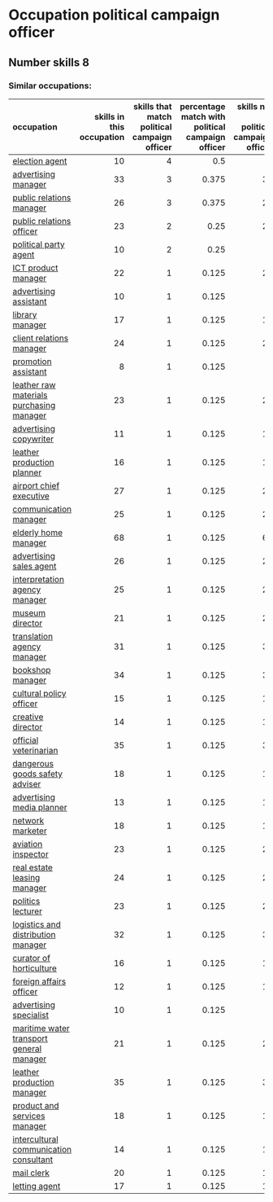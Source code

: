 # Occupation political campaign officer
## Number skills 8
### Similar occupations:
| occupation                                                                              |   skills in this occupation |   skills that match political campaign officer |   percentage match with political campaign officer |   skills not in political campaign officer |
|:----------------------------------------------------------------------------------------|----------------------------:|-----------------------------------------------:|---------------------------------------------------:|-------------------------------------------:|
| [election agent](election_agent.md)                                                     |                          10 |                                              4 |                                              0.5   |                                          6 |
| [advertising manager](advertising_manager.md)                                           |                          33 |                                              3 |                                              0.375 |                                         30 |
| [public relations manager](public_relations_manager.md)                                 |                          26 |                                              3 |                                              0.375 |                                         23 |
| [public relations officer](public_relations_officer.md)                                 |                          23 |                                              2 |                                              0.25  |                                         21 |
| [political party agent](political_party_agent.md)                                       |                          10 |                                              2 |                                              0.25  |                                          8 |
| [ICT product manager](ICT_product_manager.md)                                           |                          22 |                                              1 |                                              0.125 |                                         21 |
| [advertising assistant](advertising_assistant.md)                                       |                          10 |                                              1 |                                              0.125 |                                          9 |
| [library manager](library_manager.md)                                                   |                          17 |                                              1 |                                              0.125 |                                         16 |
| [client relations manager](client_relations_manager.md)                                 |                          24 |                                              1 |                                              0.125 |                                         23 |
| [promotion assistant](promotion_assistant.md)                                           |                           8 |                                              1 |                                              0.125 |                                          7 |
| [leather raw materials purchasing manager](leather_raw_materials_purchasing_manager.md) |                          23 |                                              1 |                                              0.125 |                                         22 |
| [advertising copywriter](advertising_copywriter.md)                                     |                          11 |                                              1 |                                              0.125 |                                         10 |
| [leather production planner](leather_production_planner.md)                             |                          16 |                                              1 |                                              0.125 |                                         15 |
| [airport chief executive](airport_chief_executive.md)                                   |                          27 |                                              1 |                                              0.125 |                                         26 |
| [communication manager](communication_manager.md)                                       |                          25 |                                              1 |                                              0.125 |                                         24 |
| [elderly home manager](elderly_home_manager.md)                                         |                          68 |                                              1 |                                              0.125 |                                         67 |
| [advertising sales agent](advertising_sales_agent.md)                                   |                          26 |                                              1 |                                              0.125 |                                         25 |
| [interpretation agency manager](interpretation_agency_manager.md)                       |                          25 |                                              1 |                                              0.125 |                                         24 |
| [museum director](museum_director.md)                                                   |                          21 |                                              1 |                                              0.125 |                                         20 |
| [translation agency manager](translation_agency_manager.md)                             |                          31 |                                              1 |                                              0.125 |                                         30 |
| [bookshop manager](bookshop_manager.md)                                                 |                          34 |                                              1 |                                              0.125 |                                         33 |
| [cultural policy officer](cultural_policy_officer.md)                                   |                          15 |                                              1 |                                              0.125 |                                         14 |
| [creative director](creative_director.md)                                               |                          14 |                                              1 |                                              0.125 |                                         13 |
| [official veterinarian](official_veterinarian.md)                                       |                          35 |                                              1 |                                              0.125 |                                         34 |
| [dangerous goods safety adviser](dangerous_goods_safety_adviser.md)                     |                          18 |                                              1 |                                              0.125 |                                         17 |
| [advertising media planner](advertising_media_planner.md)                               |                          13 |                                              1 |                                              0.125 |                                         12 |
| [network marketer](network_marketer.md)                                                 |                          18 |                                              1 |                                              0.125 |                                         17 |
| [aviation inspector](aviation_inspector.md)                                             |                          23 |                                              1 |                                              0.125 |                                         22 |
| [real estate leasing manager](real_estate_leasing_manager.md)                           |                          24 |                                              1 |                                              0.125 |                                         23 |
| [politics lecturer](politics_lecturer.md)                                               |                          23 |                                              1 |                                              0.125 |                                         22 |
| [logistics and distribution manager](logistics_and_distribution_manager.md)             |                          32 |                                              1 |                                              0.125 |                                         31 |
| [curator of horticulture](curator_of_horticulture.md)                                   |                          16 |                                              1 |                                              0.125 |                                         15 |
| [foreign affairs officer](foreign_affairs_officer.md)                                   |                          12 |                                              1 |                                              0.125 |                                         11 |
| [advertising specialist](advertising_specialist.md)                                     |                          10 |                                              1 |                                              0.125 |                                          9 |
| [maritime water transport general manager](maritime_water_transport_general_manager.md) |                          21 |                                              1 |                                              0.125 |                                         20 |
| [leather production manager](leather_production_manager.md)                             |                          35 |                                              1 |                                              0.125 |                                         34 |
| [product and services manager](product_and_services_manager.md)                         |                          18 |                                              1 |                                              0.125 |                                         17 |
| [intercultural communication consultant](intercultural_communication_consultant.md)     |                          14 |                                              1 |                                              0.125 |                                         13 |
| [mail clerk](mail_clerk.md)                                                             |                          20 |                                              1 |                                              0.125 |                                         19 |
| [letting agent](letting_agent.md)                                                       |                          17 |                                              1 |                                              0.125 |                                         16 |
